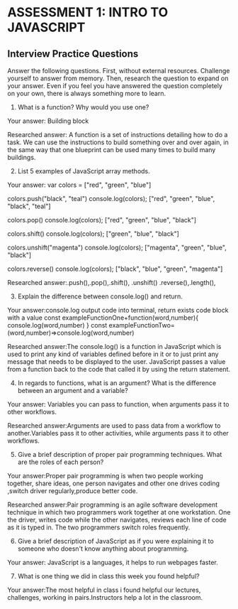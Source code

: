 # ASSESSMENT 1: INTRO TO JAVASCRIPT
## Interview Practice Questions

Answer the following questions. First, without external resources. Challenge yourself to answer from memory. Then, research the question to expand on your answer. Even if you feel you have answered the question completely on your own, there is always something more to learn.   

1. What is a function? Why would you use one?

  Your answer: Building block

  Researched answer: A function is a set of instructions detailing how to do a task. We can use the instructions to build something over and over again, in the same way that one blueprint can be used many times to build many buildings.



2. List 5 examples of JavaScript array methods.

  Your answer: var colors = ["red", "green", "blue"]

colors.push("black", "teal")
console.log(colors);
["red", "green", "blue", "black", "teal"]

colors.pop()
console.log(colors);
["red", "green", "blue", "black"]

colors.shift()
console.log(colors);
["green", "blue", "black"]

colors.unshift("magenta")
console.log(colors);
["magenta", "green", "blue", "black"]

colors.reverse()
console.log(colors);
["black", "blue", "green", "magenta"]

 
  Researched answer:.push(),.pop(),.shift(), .unshift() .reverse(),.length(), 



3. Explain the difference between console.log() and return.

  Your answer:console.log output code into terminal, return exists code block with a value
  const exampleFunctionOne+function(word,number){
    console.log(word,number)
  }
  const exampleFunctionTwo=(word,number)=>console.log(word,number)
  
  Researched answer:The console.log() is a function in JavaScript which is used to print any kind of variables defined before in it or to just print any message that needs to be displayed to the user.
     JavaScript passes a value from a function back to the code that called it by using the return statement.


4. In regards to functions, what is an argument? What is the difference between an argument and a variable?

  Your answer: Variables you can  pass to function, when arguments pass it to other workflows.

  Researched answer:Arguments are used to pass data from a workflow to another.Variables pass it to other activities, while arguments pass it to other workflows.



5. Give a brief description of proper pair programming techniques. What are the roles of each person?

  Your answer:Proper pair programming is when two people working together, share ideas, one person navigates and other one drives coding ,switch driver regularly,produce better code.

  Researched answer:Pair programming is an agile software development technique in which two programmers work together at one workstation. One the driver, writes code while the other  navigates, reviews each line of code as it is typed in. The two programmers switch roles frequently.





6. Give a brief description of JavaScript as if you were explaining it to someone who doesn't know anything about programming.

  Your answer: JavaScript is a languages, it helps to run webpages faster.


7. What is one thing we did in class this week you found helpful?  

  Your answer:The most helpful in class i found helpful  our lectures, challenges, working in pairs.Instructors help a lot in the classroom.
